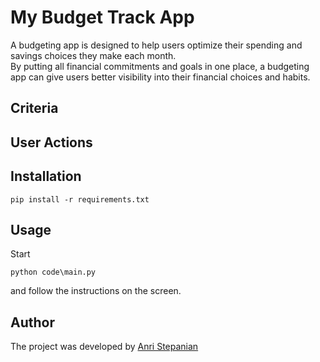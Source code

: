 # My Budget Track App

A budgeting app is designed to help users optimize their spending and savings choices they make each month.<br>By putting all financial commitments and goals in one place, a budgeting app can give users better visibility into their financial choices and habits.

## Criteria

## User Actions

## Installation

```commandline
pip install -r requirements.txt
```

## Usage

Start

```commandline
python code\main.py
```

and follow the instructions on the screen.

## Author

The project was developed by [Anri Stepanian](https://github.com/anristepanian)
